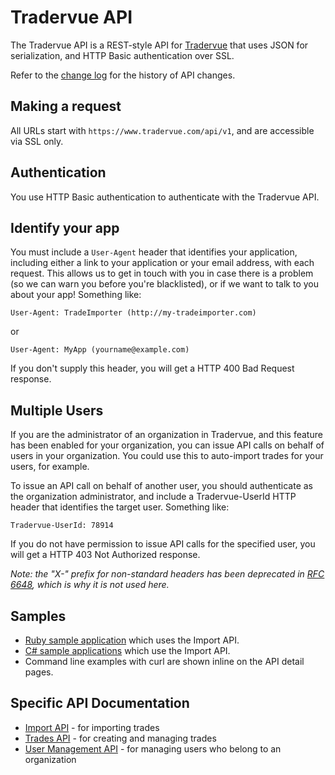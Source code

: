 Tradervue API
=============

The Tradervue API is a REST-style API for [Tradervue](http://www.tradervue.com)
that uses JSON for serialization, and HTTP Basic authentication over 
SSL.

Refer to the [change log](CHANGELOG.md) for the history of API changes.

Making a request
----------------

All URLs start with `https://www.tradervue.com/api/v1`, and are accessible via SSL only.

Authentication
--------------

You use HTTP Basic authentication to authenticate with the Tradervue API.

Identify your app
-----------------

You must include a `User-Agent` header that identifies your application, including either a link
to your application or your email address, with each request. This allows us to get in touch with
you in case there is a problem (so we can warn you before you're blacklisted), or if we want to
talk to you about your app!  Something like:

```
User-Agent: TradeImporter (http://my-tradeimporter.com)
```

or

```
User-Agent: MyApp (yourname@example.com)
```

If you don't supply this header, you will get a HTTP 400 Bad Request response.

Multiple Users
--------------

If you are the administrator of an organization in Tradervue, and this feature has been enabled
for your organization, you can issue API calls on behalf of users in your organization. You could
use this to auto-import trades for your users, for example.

To issue an API call on behalf of another user, you should authenticate as the organization
administrator, and include a Tradervue-UserId HTTP header that identifies the target user. Something
like:

```
Tradervue-UserId: 78914
```

If you do not have permission to issue API calls for the specified user, you will get a HTTP 403
Not Authorized response.

*Note: the "X-" prefix for non-standard headers has been deprecated 
in [RFC 6648](http://tools.ietf.org/html/rfc6648), which is why it is not used here.*

Samples
-------

- [Ruby sample application](https://github.com/tradervue/ruby-sample) which uses the Import API.
- [C# sample applications](https://github.com/tradervue/dotnet-sample) which use the Import API.
- Command line examples with curl are shown inline on the API detail pages.

Specific API Documentation
--------------------------

- [Import API](imports.md) - for importing trades
- [Trades API](trades.md) - for creating and managing trades
- [User Management API](users.md) - for managing users who belong to an organization

